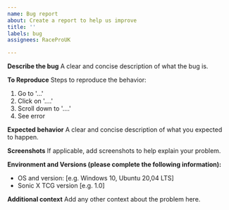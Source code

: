 ```yaml
---
name: Bug report
about: Create a report to help us improve
title: ''
labels: bug
assignees: RaceProUK

---
```


**Describe the bug**
A clear and concise description of what the bug is.

**To Reproduce**
Steps to reproduce the behavior:
1. Go to '...'
2. Click on '....'
3. Scroll down to '....'
4. See error

**Expected behavior**
A clear and concise description of what you expected to happen.

**Screenshots**
If applicable, add screenshots to help explain your problem.

**Environment and Versions (please complete the following information):**
 - OS and version: [e.g. Windows 10, Ubuntu 20,04 LTS]
 - Sonic X TCG version [e.g. 1.0]

**Additional context**
Add any other context about the problem here.
